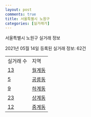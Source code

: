 ```yaml
---
layout: post
comments: true
title: 서울특별시 노원구
categories: [실거래가]
---
```


서울특별시 노원구 실거래 정보

2021년 05월 14일 등록된 실거래 정보: 62건


<table>
  <tr>
    <td>실거래 수</td>
    <td>지역</td>
  </tr>

  
  <tr>
    <td><a href="1135010200.html">13</a></td>
    <td><a href="1135010200.html">월계동</a></td>
  </tr>
    

  <tr>
    <td><a href="1135010300.html">5</a></td>
    <td><a href="1135010300.html">공릉동</a></td>
  </tr>
    

  <tr>
    <td><a href="1135010400.html">9</a></td>
    <td><a href="1135010400.html">하계동</a></td>
  </tr>
    

  <tr>
    <td><a href="1135010500.html">23</a></td>
    <td><a href="1135010500.html">상계동</a></td>
  </tr>
    

  <tr>
    <td><a href="1135010600.html">12</a></td>
    <td><a href="1135010600.html">중계동</a></td>
  </tr>
    


</table>
    